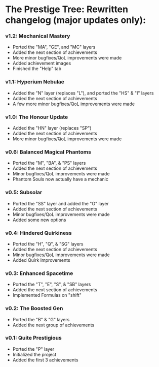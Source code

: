 # The Prestige Tree: Rewritten changelog (major updates only):

### v1.2: Mechanical Mastery
- Ported the "MA", "GE", and "MC" layers
- Added the next section of achievements
- More minor bugfixes/QoL improvements were made
- Added achievement images
- Finished the "Help" tab

### v1.1: Hyperium Nebulae
- Added the "N" layer (replaces "L"), and ported the "HS" & "I" layers
- Added the next section of achievements
- A few more minor bugfixes/QoL improvements were made

### v1.0: The Honour Update
- Added the "HN" layer (replaces "SP")
- Added the next section of achievements
- More minor bugfixes/QoL improvements were made

### v0.6: Balanced Magical Phantoms
- Ported the "M", "BA", & "PS" layers
- Added the next section of achievements
- Minor bugfixes/QoL improvements were made
- Phantom Souls now actually have a mechanic

### v0.5: Subsolar
- Ported the "SS" layer and added the "O" layer
- Added the next section of achievements
- Minor bugfixes/QoL improvements were made
- Added some new options

### v0.4: Hindered Quirkiness
- Ported the "H", "Q", & "SG" layers
- Added the next section of achievements
- Minor bugfixes/QoL improvements were made
- Added Quirk Improvements

### v0.3: Enhanced Spacetime
- Ported the "T", "E", "S", & "SB" layers
- Added the next section of achievements
- Implemented Formulas on "shift"

### v0.2: The Boosted Gen
- Ported the "B" & "G" layers
- Added the next group of achievements

### v0.1: Quite Prestigious
- Ported the "P" layer
- Initialized the project
- Added the first 3 achievements